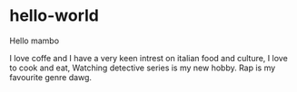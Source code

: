# hello-world

Hello mambo

I love coffe and I have a very keen intrest on italian food and culture,
I love to cook and eat,
Watching detective series is my new hobby.
Rap is my favourite genre dawg.
